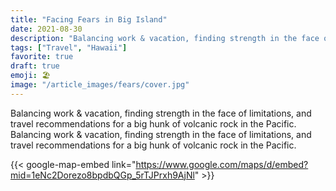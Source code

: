 ```yaml
---
title: "Facing Fears in Big Island"
date: 2021-08-30
description: "Balancing work & vacation, finding strength in the face of limitations, and travel recommendations for a big hunk of volcanic rock in the Pacific."
tags: ["Travel", "Hawaii"]
favorite: true
draft: true
emoji: 🏖
image: "/article_images/fears/cover.jpg"
---
```


Balancing work & vacation, finding strength in the face of limitations, and travel recommendations for a big hunk of volcanic rock in the Pacific. Balancing work & vacation, finding strength in the face of limitations, and travel recommendations for a big hunk of volcanic rock in the Pacific.

{{< google-map-embed link="https://www.google.com/maps/d/embed?mid=1eNc2Dorezo8bpdbQGp_5rTJPrxh9AjNl" >}}